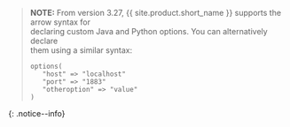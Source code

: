 >**NOTE:** From version 3.27, {{ site.product.short_name }} supports the arrow syntax for  
>declaring custom Java and Python options. You can alternatively declare  
>them using a similar syntax:  
>  
>```config  
>options(  
>    "host" => "localhost"  
>    "port" => "1883"  
>    "otheroption" => "value"  
>)                    
>```  
>  
{: .notice--info}
